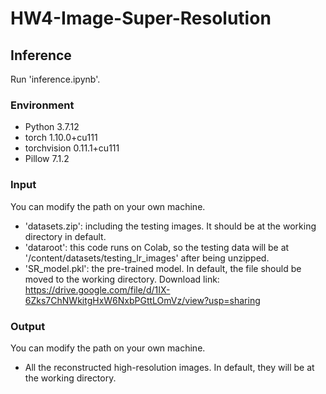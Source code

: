 # HW4-Image-Super-Resolution

## Inference
Run 'inference.ipynb'.
### Environment
- Python 3.7.12
- torch 1.10.0+cu111
- torchvision 0.11.1+cu111
- Pillow 7.1.2

### Input
You can modify the path on your own machine.
- 'datasets.zip': including the testing images. It should be at the working directory in default.
- 'dataroot': this code runs on Colab, so the testing data will be at '/content/datasets/testing_lr_images' after being unzipped.
- 'SR_model.pkl': the pre-trained model. In default, the file should be moved to the working directory. Download link: https://drive.google.com/file/d/1IX-6Zks7ChNWkitgHxW6NxbPGttLOmVz/view?usp=sharing 

### Output
You can modify the path on your own machine.
- All the reconstructed high-resolution images. In default, they will be at the working directory.
